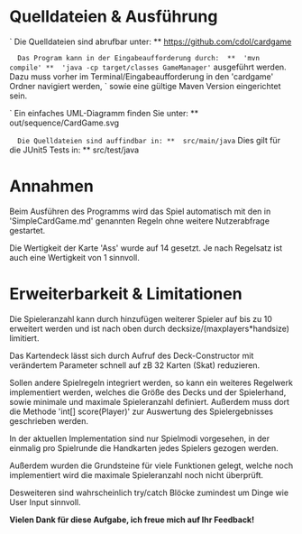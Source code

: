 # Quelldateien & Ausführung

`	Die Quelldateien sind abrufbar unter:
**	https://github.com/cdol/cardgame


`	Das Program kann in der Eingabeaufforderung durch: 
**  'mvn compile'
**	'java -cp target/classes GameManager'
`	ausgeführt werden. Dazu muss vorher im Terminal/Eingabeaufforderung in den 'cardgame' Ordner navigiert werden,
`   sowie eine gültige Maven Version eingerichtet sein.


`	Ein einfaches UML-Diagramm finden Sie unter:
**	out/sequence/CardGame.svg


`	Die Quelldateien sind auffindbar in:
**	src/main/java
`	Dies gilt für die JUnit5 Tests in:
**	src/test/java



# Annahmen

Beim Ausführen des Programms wird das Spiel automatisch mit den in 'SimpleCardGame.md' genannten Regeln ohne weitere Nutzerabfrage gestartet.

Die Wertigkeit der Karte 'Ass' wurde auf 14 gesetzt. Je nach Regelsatz ist auch eine Wertigkeit von 1 sinnvoll.



# Erweiterbarkeit & Limitationen

Die Spieleranzahl kann durch hinzufügen weiterer Spieler auf bis zu 10 erweitert werden und ist nach oben durch decksize/(maxplayers\*handsize) limitiert.

Das Kartendeck lässt sich durch Aufruf des Deck-Constructor mit verändertem Parameter schnell auf zB 32 Karten (Skat) reduzieren.

Sollen andere Spielregeln integriert werden, so kann ein weiteres Regelwerk implementiert werden, welches die Größe des Decks und der Spielerhand, 
sowie minimale und maximale Spieleranzahl definiert. Außerdem muss dort die Methode 'int[] score(Player)' zur Auswertung des 
Spielergebnisses geschrieben werden.

In der aktuellen Implementation sind nur Spielmodi vorgesehen, in der einmalig pro Spielrunde die Handkarten jedes Spielers gezogen werden.

Außerdem wurden die Grundsteine für viele Funktionen gelegt, welche noch implementiert wird die maximale Spieleranzahl noch nicht überprüft.

Desweiteren sind wahrscheinlich try/catch Blöcke zumindest um Dinge wie User Input sinnvoll.


**Vielen Dank für diese Aufgabe, ich freue mich auf Ihr Feedback!**